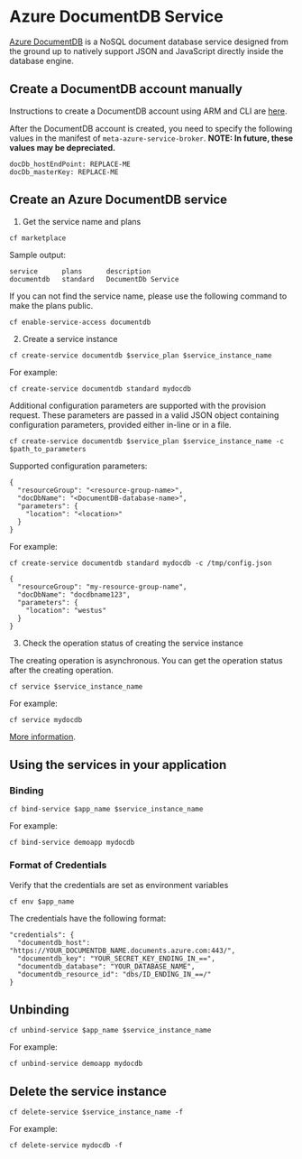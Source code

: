 # Azure DocumentDB Service

[Azure DocumentDB](https://azure.microsoft.com/en-us/services/documentdb/) is a NoSQL document database service designed from the ground up to natively support JSON and JavaScript directly inside the database engine.

## Create a DocumentDB account manually

Instructions to create a DocumentDB account using ARM and CLI are [here](https://azure.microsoft.com/documentation/articles/documentdb-automation-resource-manager-cli/).

After the DocumentDB account is created, you need to specify the following values in the manifest of `meta-azure-service-broker`. **NOTE: In future, these values may be depreciated.**

  ```
  docDb_hostEndPoint: REPLACE-ME
  docDb_masterKey: REPLACE-ME
  ```

## Create an Azure DocumentDB service

1. Get the service name and plans

  ```
  cf marketplace
  ```

  Sample output:

  ```
  service      plans      description
  documentdb   standard   DocumentDb Service
  ```

  If you can not find the service name, please use the following command to make the plans public.

  ```
  cf enable-service-access documentdb
  ```

2. Create a service instance

  ```
  cf create-service documentdb $service_plan $service_instance_name
  ```

  For example:

  ```
  cf create-service documentdb standard mydocdb
  ```

  Additional configuration parameters are supported with the provision request. These parameters are passed in a valid JSON object containing configuration parameters, provided either in-line or in a file.

  ```
  cf create-service documentdb $service_plan $service_instance_name -c $path_to_parameters
  ```

  Supported configuration parameters:
  ```
  {
    "resourceGroup": "<resource-group-name>",
    "docDbName": "<DocumentDB-database-name>",
    "parameters": {
      "location": "<location>"
    }
  }
  ```

  For example:

  ```
  cf create-service documentdb standard mydocdb -c /tmp/config.json
  ```

  ```
  {
    "resourceGroup": "my-resource-group-name",
    "docDbName": "docdbname123",
    "parameters": {
      "location": "westus"
    }
  }
  ```

3. Check the operation status of creating the service instance

  The creating operation is asynchronous. You can get the operation status after the creating operation.

  ```
  cf service $service_instance_name
  ```

  For example:

  ```
  cf service mydocdb
  ```

[More information](http://docs.cloudfoundry.org/devguide/services/managing-services.html#create).

## Using the services in your application

### Binding

  ```
  cf bind-service $app_name $service_instance_name
  ```

  For example:

  ```
  cf bind-service demoapp mydocdb
  ```

### Format of Credentials

  Verify that the credentials are set as environment variables

  ```
  cf env $app_name
  ```

  The credentials have the following format:
  
  ```
  "credentials": {
    "documentdb_host": "https://YOUR_DOCUMENTDB_NAME.documents.azure.com:443/",
    "documentdb_key": "YOUR_SECRET_KEY_ENDING_IN_==",
    "documentdb_database": "YOUR_DATABASE_NAME",
    "documentdb_resource_id": "dbs/ID_ENDING_IN_==/"
  }
  ```

## Unbinding

  ```
  cf unbind-service $app_name $service_instance_name
  ```

  For example:

  ```
  cf unbind-service demoapp mydocdb
  ```

## Delete the service instance

  ```
  cf delete-service $service_instance_name -f
  ```

  For example:

  ```
  cf delete-service mydocdb -f
  ```
